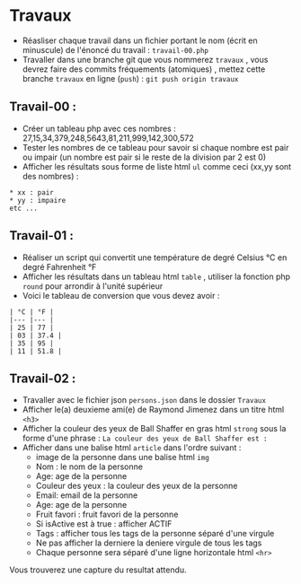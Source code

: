 # Travaux

- Réasliser chaque travail dans un fichier portant le nom (écrit en minuscule) de l'énoncé du travail : `travail-00.php`
- Travaller dans une branche git que vous nommerez `travaux` , vous devrez faire des commits fréquements (atomiques) , mettez cette branche `travaux` en ligne (`push`) : `git push origin travaux`


## Travail-00 :

- Créer un tableau php avec ces nombres : 27,15,34,379,248,5643,81,211,999,142,300,572
- Tester les nombres de ce tableau pour savoir si chaque nombre est pair ou impair (un nombre est pair si le reste de la division par 2 est 0)
- Afficher les résultats sous forme de liste html `ul` comme ceci (xx,yy sont des nombres) :

```
* xx : pair
* yy : impaire
etc ...
```

## Travail-01 : 

- Réaliser un script qui convertit une température de degré Celsius °C en degré Fahrenheit °F 
- Afficher les résultats dans un tableau html `table` , utiliser la fonction php `round` pour arrondir à l'unité supérieur
- Voici le tableau de conversion que vous devez avoir :

```
| °C | °F |
|--- |--- |
| 25 | 77 |
| 03 | 37.4 |
| 35 | 95 |
| 11 | 51.8 |

```

## Travail-02 :

- Travaller avec le fichier json `persons.json` dans le dossier `Travaux`
- Afficher le(a) deuxieme ami(e) de Raymond Jimenez dans un titre html `<h3>`
- Afficher la couleur des yeux de Ball Shaffer en gras html `strong` sous la forme d'une phrase : `La couleur des yeux de Ball Shaffer est :`
- Afficher dans une balise html `article` dans l'ordre suivant :
	- image de la personne dans une balise html `img`
	- Nom : le nom de la personne
	- Age: age de la personne
	- Couleur des yeux : la couleur des yeux de la personne
	- Email: email de la personne
	- Age: age de la personne
	- Fruit favori : fruit favori de la personne
	- Si isActive est à true : afficher ACTIF
	- Tags : afficher tous les tags de la personne séparé d'une virgule
	- Ne pas afficher la derniere la deniere virgule de tous les tags
	- Chaque personne sera séparé d'une ligne horizontale html `<hr>` 

Vous trouverez une capture du resultat attendu.
